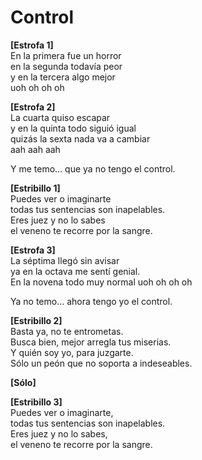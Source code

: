 # Control

**[Estrofa 1]**  
En la primera fue un horror    
en la segunda todavía peor  
y en la tercera algo mejor  
uoh oh oh oh  

**[Estrofa 2]**  
La cuarta quiso escapar  
y en la quinta todo siguió igual  
quizás la sexta nada va a cambiar  
aah aah aah  

Y me temo… que ya no tengo el control.  

**[Estribillo 1]**  
Puedes ver o imaginarte  
todas tus sentencias son inapelables.  
Eres juez y no lo sabes  
el veneno te recorre por la sangre.  

**[Estrofa 3]**  
La séptima llegó sin avisar  
ya en la octava me sentí genial.  
En la novena todo muy normal
uoh oh oh oh  

Ya no temo… ahora tengo yo el control.  

**[Estribillo 2]**  
Basta ya, no te entrometas.  
Busca bien, mejor arregla tus miserias.  
Y quién soy yo, para juzgarte.  
Sólo un peón que no soporta a indeseables.  

**[Sólo]**  

**[Estribillo 3]**  
Puedes ver o imaginarte,  
todas tus sentencias son inapelables.  
Eres juez y no lo sabes,  
el veneno te recorre por la sangre.  
